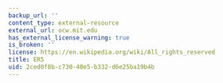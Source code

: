 ```yaml
---
backup_url: ''
content_type: external-resource
external_url: ocw.mit.edu
has_external_license_warning: true
is_broken: ''
license: https://en.wikipedia.org/wiki/All_rights_reserved
title: ER5
uid: 2ced0f8b-c730-40e5-b332-d6e25ba19b4b
---
```

